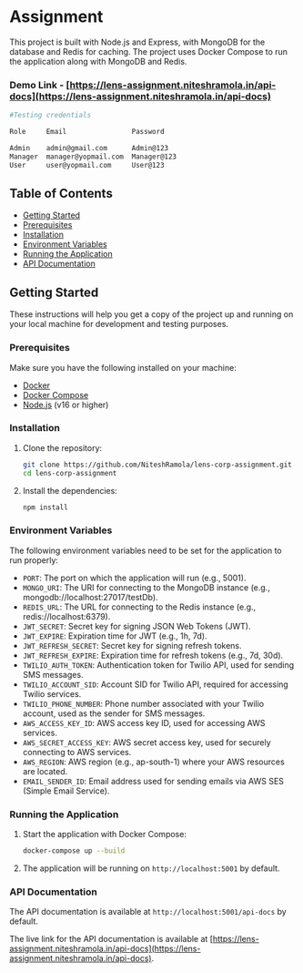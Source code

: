 # Assignment

This project is built with Node.js and Express, with MongoDB for the database and Redis for caching. The project uses Docker Compose to run the application along with MongoDB and Redis.

### Demo Link - [https://lens-assignment.niteshramola.in/api-docs](https://lens-assignment.niteshramola.in/api-docs)

```sh
#Testing credentials

Role     Email                Password

Admin    admin@gmail.com      Admin@123
Manager  manager@yopmail.com  Manager@123
User     user@yopmail.com     User@123
```

## Table of Contents

- [Getting Started](#getting-started)
- [Prerequisites](#prerequisites)
- [Installation](#installation)
- [Environment Variables](#environment-variables)
- [Running the Application](#running-the-application)
- [API Documentation](#api-documentation)

## Getting Started

These instructions will help you get a copy of the project up and running on your local machine for development and testing purposes.

### Prerequisites

Make sure you have the following installed on your machine:

- [Docker](https://www.docker.com/get-started)
- [Docker Compose](https://docs.docker.com/compose/install/)
- [Node.js](https://nodejs.org/) (v16 or higher)

### Installation

1. Clone the repository:

   ```sh
   git clone https://github.com/NiteshRamola/lens-corp-assignment.git
   cd lens-corp-assignment
   ```

2. Install the dependencies:

   ```sh
   npm install
   ```

### Environment Variables

The following environment variables need to be set for the application to run properly:

- `PORT`: The port on which the application will run (e.g., 5001).
- `MONGO_URI`: The URI for connecting to the MongoDB instance (e.g., mongodb://localhost:27017/testDb).
- `REDIS_URL`: The URL for connecting to the Redis instance (e.g., redis://localhost:6379).
- `JWT_SECRET`: Secret key for signing JSON Web Tokens (JWT).
- `JWT_EXPIRE`: Expiration time for JWT (e.g., 1h, 7d).
- `JWT_REFRESH_SECRET`: Secret key for signing refresh tokens.
- `JWT_REFRESH_EXPIRE`: Expiration time for refresh tokens (e.g., 7d, 30d).
- `TWILIO_AUTH_TOKEN`: Authentication token for Twilio API, used for sending SMS messages.
- `TWILIO_ACCOUNT_SID`: Account SID for Twilio API, required for accessing Twilio services.
- `TWILIO_PHONE_NUMBER`: Phone number associated with your Twilio account, used as the sender for SMS messages.
- `AWS_ACCESS_KEY_ID`: AWS access key ID, used for accessing AWS services.
- `AWS_SECRET_ACCESS_KEY`: AWS secret access key, used for securely connecting to AWS services.
- `AWS_REGION`: AWS region (e.g., ap-south-1) where your AWS resources are located.
- `EMAIL_SENDER_ID`: Email address used for sending emails via AWS SES (Simple Email Service).

### Running the Application

1. Start the application with Docker Compose:

   ```sh
   docker-compose up --build
   ```

2. The application will be running on `http://localhost:5001` by default.

### API Documentation

The API documentation is available at `http://localhost:5001/api-docs` by default.

The live link for the API documentation is available at [https://lens-assignment.niteshramola.in/api-docs](https://lens-assignment.niteshramola.in/api-docs).
